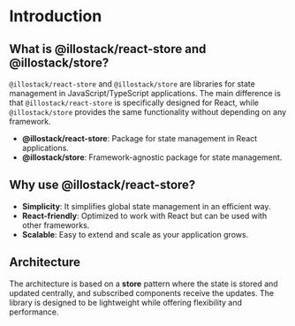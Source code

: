 # Introduction

## What is @illostack/react-store and @illostack/store?

`@illostack/react-store` and `@illostack/store` are libraries for state management in JavaScript/TypeScript applications. The main difference is that `@illostack/react-store` is specifically designed for React, while `@illostack/store` provides the same functionality without depending on any framework.

- **@illostack/react-store**: Package for state management in React applications.
- **@illostack/store**: Framework-agnostic package for state management.

## Why use @illostack/react-store?

- **Simplicity**: It simplifies global state management in an efficient way.
- **React-friendly**: Optimized to work with React but can be used with other frameworks.
- **Scalable**: Easy to extend and scale as your application grows.

## Architecture

The architecture is based on a **store** pattern where the state is stored and updated centrally, and subscribed components receive the updates. The library is designed to be lightweight while offering flexibility and performance.
